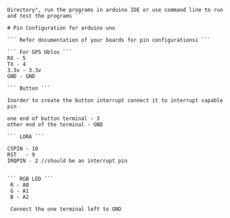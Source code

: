 ``` All the libraries or dependecies used are either opensource or built in, add the dependencies in to the libraries folder in "Arduino Directory" and paste the program directly in "Arduino 
Directory", run the programs in arduino IDE or use command line to run and test the programs ```

# Pin Configuration for arduino uno

``` Refer documentation of your boards for pin configurationsi ```

``` For GPS Ublox ```
RX - 5
TX - 4
3.3v - 3.3v
GND - GND

``` Button ```

Inorder to create the button interrupt connect it to interrupt capable pin

one end of button terminal - 3
other end of the terminal - GND

``` LORA ```

CSPIN - 10
RST   - 9
IRQPIN - 2 //should be an interrupt pin


``` RGB LED ```
 R - A0
 G - A1
 B - A2
 
 Connect the one terminal left to GND

